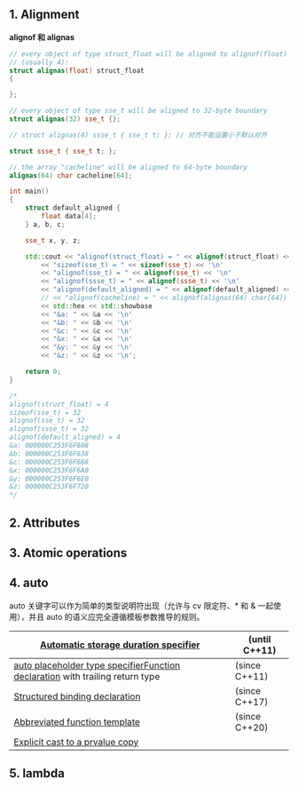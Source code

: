 ## 1. Alignment

**alignof 和 alignas**

```cpp
// every object of type struct_float will be aligned to alignof(float) boundary
// (usually 4):
struct alignas(float) struct_float
{

};

// every object of type sse_t will be aligned to 32-byte boundary
struct alignas(32) sse_t {};

// struct alignas(4) ssse_t { sse_t t; }; // 对齐不能设置小于默认对齐

struct ssse_t { sse_t t; };

// the array "cacheline" will be aligned to 64-byte boundary
alignas(64) char cacheline[64];

int main()
{	
	struct default_aligned {
		float data[4];
	} a, b, c;

	sse_t x, y, z;

	std::cout << "alignof(struct_float) = " << alignof(struct_float) << '\n'
		<< "sizeof(sse_t) = " << sizeof(sse_t) << '\n'
		<< "alignof(sse_t) = " << alignof(sse_t) << '\n'
		<< "alignof(ssse_t) = " << alignof(ssse_t) << '\n'
		<< "alignof(default_aligned) = " << alignof(default_aligned) << '\n'
		// << "alignof(cacheline) = " << alignof(alignas(64) char[64]) << '\n'
		<< std::hex << std::showbase
		<< "&a: " << &a << '\n'
		<< "&b: " << &b << '\n'
		<< "&c: " << &c << '\n'
		<< "&x: " << &x << '\n'
		<< "&y: " << &y << '\n'
		<< "&z: " << &z << '\n';

	return 0;
}

/*
alignof(struct_float) = 4
sizeof(sse_t) = 32
alignof(sse_t) = 32
alignof(ssse_t) = 32
alignof(default_aligned) = 4
&a: 000000C253F6F608
&b: 000000C253F6F638
&c: 000000C253F6F668
&x: 000000C253F6F6A0
&y: 000000C253F6F6E0
&z: 000000C253F6F720
*/
```

## 2. Attributes

## 3. Atomic operations

## 4. auto

auto 关键字可以作为简单的类型说明符出现（允许与 cv 限定符、* 和 & 一起使用），并且 auto 的语义应完全遵循模板参数推导的规则。

| [Automatic storage duration specifier](https://en.cppreference.com/w/cpp/language/storage_duration) | (until C++11) |
| ------------------------------------------------------------ | ------------- |
| [auto placeholder type specifier](https://en.cppreference.com/w/cpp/language/auto)[Function declaration](https://en.cppreference.com/w/cpp/language/function) with trailing return type | (since C++11) |
| [Structured binding declaration](https://en.cppreference.com/w/cpp/language/structured_binding) | (since C++17) |
| [Abbreviated function template](https://en.cppreference.com/w/cpp/language/function_template#Abbreviated_function_template) | (since C++20) |
| [Explicit cast to a prvalue copy](https://en.cppreference.com/w/cpp/language/explicit_cast) |               |

## 5. lambda